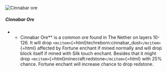 ![Cinnabar ore](/mods/techreborn/cinnabar_ore.png)

##### Cinnabar Ore

-   -   Cinnabar Ore** is a common ore found in The Nether on layers
        10-126. It will drop
        `<mcitem>`{=html}techreborn:cinnabar_dust`</mcitem>`{=html}
        affected by Fortune enchant if mined normally and will drop
        block itself if mined with Silk touch enchant. Besides that it
        might drop `<mcitem>`{=html}minecraft:redstone`</mcitem>`{=html}
        with 25% chance. Fortune enchant will increase chance to drop
        redstone.
